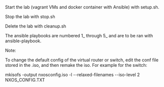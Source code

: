Start the lab (vagrant VMs and docker container with Ansible) with setup.sh.

Stop the lab with stop.sh

Delete the lab with cleanup.sh

The ansible playbooks are numbered 1_ through 5_ and are to be ran with ansible-playbook. 

Note:

To change the default config of the virtual router or switch, edit the conf file stored in the .iso, and then remake the iso. For example for the switch:

mkisofs -output nxosconfig.iso -l --relaxed-filenames --iso-level 2 NXOS_CONFIG.TXT
